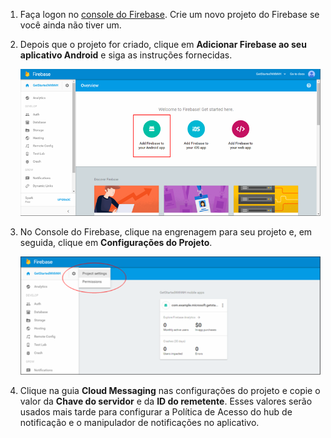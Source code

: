 

1. Faça logon no [console do Firebase](https://firebase.google.com/console/). Crie um novo projeto do Firebase se você ainda não tiver um.
2. Depois que o projeto for criado, clique em **Adicionar Firebase ao seu aplicativo Android** e siga as instruções fornecidas.

	![](./media/notification-hubs-enable-firebase-cloud-messaging/notification-hubs-add-firebase-to-android-app.png)

3. No Console do Firebase, clique na engrenagem para seu projeto e, em seguida, clique em **Configurações do Projeto**.

	![](./media/notification-hubs-enable-firebase-cloud-messaging/notification-hubs-firebase-console-project-settings.png)

4. Clique na guia **Cloud Messaging** nas configurações do projeto e copie o valor da **Chave do servidor** e da **ID do remetente**. Esses valores serão usados mais tarde para configurar a Política de Acesso do hub de notificação e o manipulador de notificações no aplicativo.
  

<!---HONumber=AcomDC_0706_2016-->